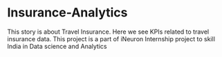 # Insurance-Analytics

This story is about Travel Insurance.
Here we see KPIs related to travel insurance data. 
This project is a part of iNeuron Internship project to skill India in Data science and Analytics
